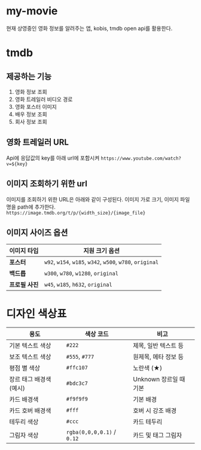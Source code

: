 # my-movie

현재 상영중인 영화 정보를 알려주는 앱,
kobis, tmdb open api를 활용한다.

# tmdb 
## 제공하는 기능
1. 영화 정보 조회
2. 영화 트레일러 비디오 경로
3. 영화 포스터 이미지
4. 배우 정보 조회
5. 회사 정보 조회
## 영화 트레일러 URL
Api에 응답값의 key를 아래 url에 포함시켜 
`https://www.youtube.com/watch?v=${key}`
## 이미지 조회하기 위한 url
이미지를 조회하기 위한 URL은 아래와 같이 구성된다.
이미지 가로 크기, 이미지 파일 명을 path에 추가한다.
`https://image.tmdb.org/t/p/{width_size}/{image_file}`

## 이미지 사이즈 옵션

| 이미지 타입   | 지원 크기 옵션                                 |
|--------------|-----------------------------------------------|
| **포스터**     | `w92`, `w154`, `w185`, `w342`, `w500`, `w780`, `original` |
| **백드롭**     | `w300`, `w780`, `w1280`, `original`           |
| **프로필 사진** | `w45`, `w185`, `h632`, `original`             |

# 디자인 색상표

| 용도                     | 색상 코드               | 비고                          |
|--------------------------|--------------------------|-------------------------------|
| 기본 텍스트 색상         | `#222`                   | 제목, 일반 텍스트 등          |
| 보조 텍스트 색상         | `#555`, `#777`           | 원제목, 메타 정보 등          |
| 평점 별 색상             | `#ffc107`                | 노란색 (★)                    |
| 장르 태그 배경색 (예시)  | `#bdc3c7`                | Unknown 장르일 때 기본        |
| 카드 배경색              | `#f9f9f9`                | 기본 배경                     |
| 카드 호버 배경색         | `#fff`                   | 호버 시 강조 배경             |
| 테두리 색상              | `#ccc`                   | 카드 테두리                   |
| 그림자 색상              | `rgba(0,0,0,0.1)` / `0.12` | 카드 및 태그 그림자          |
